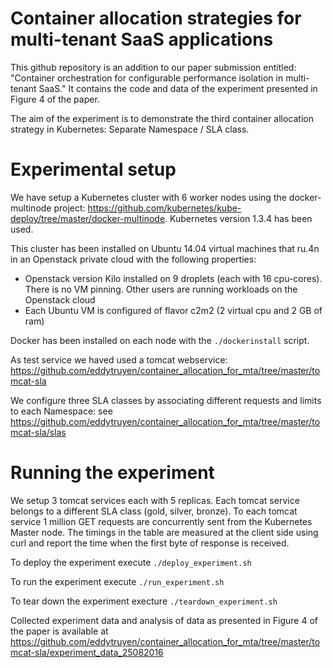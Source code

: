 # Container allocation strategies for multi-tenant SaaS applications

This github repository is an addition to our paper submission entitled: "Container orchestration for configurable performance isolation in multi-tenant SaaS." It contains the code and data of the experiment presented in Figure 4 of the paper.

The aim of the experiment is to demonstrate the third container allocation strategy in Kubernetes: Separate Namespace / SLA class.

# Experimental setup
We have setup a Kubernetes cluster with 6 worker nodes using the docker-multinode project: https://github.com/kubernetes/kube-deploy/tree/master/docker-multinode. Kubernetes version 1.3.4 has been used.

This cluster has been installed on Ubuntu 14.04 virtual machines that ru.4n in an Openstack private cloud with the following properties:
* Openstack version Kilo installed on 9 droplets (each with 16 cpu-cores). There is no VM pinning. Other users are running workloads on the Openstack cloud
* Each Ubuntu VM is configured of flavor c2m2 (2 virtual cpu and 2 GB of ram) 

Docker has been installed on each node with the `./dockerinstall` script. 

As test service we haved used a tomcat webservice: https://github.com/eddytruyen/container_allocation_for_mta/tree/master/tomcat-sla

We configure three SLA classes by associating different requests and limits to each Namespace: see https://github.com/eddytruyen/container_allocation_for_mta/tree/master/tomcat-sla/slas

# Running the experiment
We setup 3 tomcat services each with 5 replicas. Each tomcat service belongs to a different SLA class (gold, silver, bronze). To each tomcat service 1 million GET requests are concurrently sent from the Kubernetes Master node. The timings in the table are measured at the client side using curl and report the time when the first byte of response is received.

To deploy the experiment execute `./deploy_experiment.sh`

To run the experiment execute `./run_experiment.sh`

To tear down the experiment execture `./teardown_experiment.sh`

Collected experiment data and analysis of data as presented in Figure 4 of the paper is available at https://github.com/eddytruyen/container_allocation_for_mta/tree/master/tomcat-sla/experiment_data_25082016


